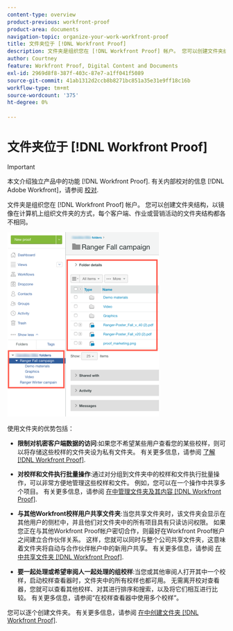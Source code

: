 ```yaml
---
content-type: overview
product-previous: workfront-proof
product-area: documents
navigation-topic: organize-your-work-workfront-proof
title: 文件夹位于 [!DNL Workfront Proof]
description: 文件夹是组织您在 [!DNL Workfront Proof] 帐户。 您可以创建文件夹结构，以镜像在计算机上组织文件夹的方式，每个客户端、作业或营销活动的文件夹结构都各不相同。
author: Courtney
feature: Workfront Proof, Digital Content and Documents
exl-id: 2969d8f8-387f-403c-87e7-a1ff041f5089
source-git-commit: 41ab1312d2ccb8b8271bc851a35e31e9ff18c16b
workflow-type: tm+mt
source-wordcount: '375'
ht-degree: 0%

---
```


# 文件夹位于 [!DNL Workfront Proof]

>[!IMPORTANT]
>
>本文介绍独立产品中的功能 [!DNL Workfront Proof]. 有关内部校对的信息 [!DNL Adobe Workfront]，请参阅 [校对](../../../review-and-approve-work/proofing/proofing.md).

文件夹是组织您在 [!DNL Workfront Proof] 帐户。 您可以创建文件夹结构，以镜像在计算机上组织文件夹的方式，每个客户端、作业或营销活动的文件夹结构都各不相同。

![folders.png](assets/folders-350x425.png)

使用文件夹的优势包括：

* **限制对机密客户端数据的访问**:如果您不希望某些用户查看您的某些校样，则可以将存储这些校样的文件夹设为私有文件夹。 有关更多信息，请参阅 [了解 [!DNL Workfront Proof]](../../../workfront-proof/wp-work-proofsfiles/organize-your-work/folder-permissions.md).

* **对校样和文件执行批量操作**:通过对分组到文件夹中的校样和文件执行批量操作，可以非常方便地管理这些校样和文件。 例如，您可以在一个操作中共享多个项目。 有关更多信息，请参阅 [在中管理文件夹及其内容 [!DNL Workfront Proof]](../../../workfront-proof/wp-work-proofsfiles/organize-your-work/manage-folders-and-contents.md).

* **与其他Workfront校样用户共享文件夹**:当您共享文件夹时，该文件夹会显示在其他用户的侧栏中，并且他们对文件夹中的所有项目具有只读访问权限。 如果您正在与其他Workfront Proof帐户密切合作，则最好在Workfront Proof帐户之间建立合作伙伴关系。 这样，您就可以同时与整个公司共享文件夹，这意味着文件夹将自动与合作伙伴帐户中的新用户共享。 有关更多信息，请参阅 [在中共享文件夹 [!DNL Workfront Proof]](../../../workfront-proof/wp-work-proofsfiles/organize-your-work/share-folders.md).

* **要一起处理或希望审阅人一起处理的组校样**:当您或其他审阅人打开其中一个校样，启动校样查看器时，文件夹中的所有校样也都可用。 无需离开校对查看器，您就可以查看其他校样、对其进行排序和搜索，以及将它们相互进行比较。 有关更多信息，请参阅“在校样查看器中使用多个校样”。

您可以逐个创建文件夹。 有关更多信息，请参阅 [在中创建文件夹 [!DNL Workfront Proof]](../../../workfront-proof/wp-work-proofsfiles/organize-your-work/create-folders.md).
